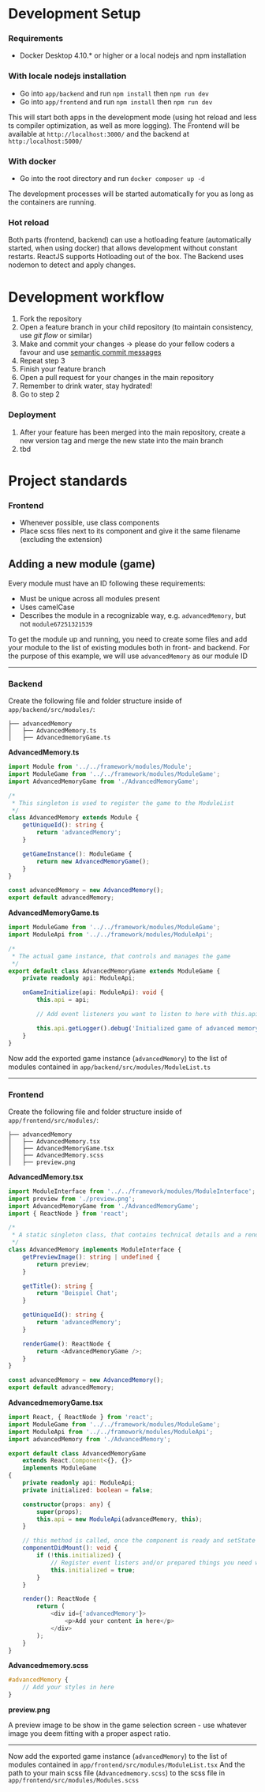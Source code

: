 # Development Setup

### Requirements

- Docker Desktop 4.10.\* or higher or a local nodejs and npm installation

### With locale nodejs installation

- Go into `app/backend` and run `npm install` then `npm run dev`
- Go into `app/frontend` and run `npm install` then `npm run dev`

This will start both apps in the development mode (using hot reload and less ts compiler optimization, as well as more logging).
The Frontend will be available at `http://localhost:3000/` and the backend at `http:/localhost:5000/`

### With docker

- Go into the root directory and run `docker composer up -d`

The development processes will be started automatically for you as long as the containers are running.

### Hot reload

Both parts (frontend, backend) can use a hotloading feature (automatically started, when using docker) that allows development without constant restarts.
ReactJS supports Hotloading out of the box. The Backend uses nodemon to detect and apply changes.

# Development workflow

1. Fork the repository
2. Open a feature branch in your child repository (to maintain consistency, use _git flow_ or similar)
3. Make and commit your changes -> please do your fellow coders a favour and use [semantic commit messages](https://gist.github.com/joshbuchea/6f47e86d2510bce28f8e7f42ae84c716)
4. Repeat step 3
5. Finish your feature branch
6. Open a pull request for your changes in the main repository
7. Remember to drink water, stay hydrated!
8. Go to step 2

### Deployment

1. After your feature has been merged into the main repository, create a new version tag and merge the new state into the main branch
2. tbd

# Project standards

### Frontend

- Whenever possible, use class components
- Place scss files next to its component and give it the same filename (excluding the extension)

## Adding a new module (game)

Every module must have an ID following these requirements:

- Must be unique across all modules present
- Uses camelCase
- Describes the module in a recognizable way, e.g. `advancedMemory`, but not `module67251321539`

To get the module up and running, you need to create some files and add your module to the list of existing modules both in front- and backend. For the purpose of this example, we will use `advancedMemory` as our module ID

<hr>

### Backend

Create the following file and folder structure inside of `app/backend/src/modules/`:

```
├── advancedMemory
│   ├── AdvancedMemory.ts
│   ├── AdvancedmemoryGame.ts
```

**AdvancedMemory.ts**

```typescript
import Module from '../../framework/modules/Module';
import ModuleGame from '../../framework/modules/ModuleGame';
import AdvancedMemoryGame from './AdvancedMemoryGame';

/*
 * This singleton is used to register the game to the ModuleList
 */
class AdvancedMemory extends Module {
	getUniqueId(): string {
		return 'advancedMemory';
	}

	getGameInstance(): ModuleGame {
		return new AdvancedMemoryGame();
	}
}

const advancedMemory = new AdvancedMemory();
export default advancedMemory;
```

**AdvancedMemoryGame.ts**

```typescript
import ModuleGame from '../../framework/modules/ModuleGame';
import ModuleApi from '../../framework/modules/ModuleApi';

/*
 * The actual game instance, that controls and manages the game
 */
export default class AdvancedMemoryGame extends ModuleGame {
	private readonly api: ModuleApi;

	onGameInitialize(api: ModuleApi): void {
		this.api = api;

		// Add event listeners you want to listen to here with this.api.getEventApi().addEventHandler()

		this.api.getLogger().debug('Initialized game of advanced memory');
	}
}
```

Now add the exported game instance (`advancedMemory`) to the list of modules contained in `app/backend/src/modules/ModuleList.ts`

<hr>

### Frontend

Create the following file and folder structure inside of `app/frontend/src/modules/`:

```
├── advancedMemory
│   ├── AdvancedMemory.tsx
│   ├── AdvancedMemoryGame.tsx
│   ├── AdvancedMemory.scss
│   ├── preview.png
```

**AdvancedMemory.tsx**

```typescript jsx
import ModuleInterface from '../../framework/modules/ModuleInterface';
import preview from './preview.png';
import AdvancedMemoryGame from './AdvancedMemoryGame';
import { ReactNode } from 'react';

/*
 * A static singleton class, that contains technical details and a render method for showing the game
 */
class AdvancedMemory implements ModuleInterface {
	getPreviewImage(): string | undefined {
		return preview;
	}

	getTitle(): string {
		return 'Beispiel Chat';
	}

	getUniqueId(): string {
		return 'advancedMemory';
	}

	renderGame(): ReactNode {
		return <AdvancedMemoryGame />;
	}
}

const advancedMemory = new AdvancedMemory();
export default advancedMemory;
```

**AdvancedmemoryGame.tsx**

```typescript jsx
import React, { ReactNode } from 'react';
import ModuleGame from '../../framework/modules/ModuleGame';
import ModuleApi from '../../framework/modules/ModuleApi';
import advancedMemory from './AdvancedMemory';

export default class AdvancedMemoryGame
	extends React.Component<{}, {}>
	implements ModuleGame
{
	private readonly api: ModuleApi;
	private initialized: boolean = false;

	constructor(props: any) {
		super(props);
		this.api = new ModuleApi(advancedMemory, this);
	}

	// this method is called, once the component is ready and setState can be used
	componentDidMount(): void {
		if (!this.initialized) {
			// Register event listers and/or prepared things you need when the view is ready to render via this.gameApi.addEventHandler()
			this.initialized = true;
		}
	}

	render(): ReactNode {
		return (
			<div id={'advancedMemory'}>
				<p>Add your content in here</p>
			</div>
		);
	}
}
```

**Advancedmemory.scss**

```scss
#advancedMemory {
	// Add your styles in here
}
```

**preview.png**

A preview image to be show in the game selection screen - use whatever image you deem fitting with a proper aspect ratio.

<hr>

Now add the exported game instance (`advancedMemory`) to the list of modules contained in `app/frontend/src/modules/ModuleList.tsx`
And the path to your main scss file (`Advancedmemory.scss`) to the scss file in `app/frontend/src/modules/Modules.scss`
